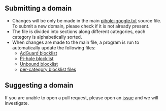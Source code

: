 ## Submitting a domain

- Changes will be only be made in the main [pihole-google.txt] source file.
  To submit a new domain, please check if it is not already present.
- The file is divided into sections along different categories, each category is alphabetically sorted.
- When changes are made to the main file, a program is run to automatically update the following files:
  - [AdGuard blocklist]
  - [Pi-hole blocklist]
  - [Unbound blocklist]
  - [per-category blocklist files]

## Suggesting a domain
If you are unable to open a pull request, please open an [issue] and we will investigate.


[issue]: https://github.com/nickspaargaren/no-google/issues/new/choose
[pihole-google.txt]: https://github.com/nickspaargaren/no-google/blob/master/pihole-google.txt
[AdGuard blocklist]: https://github.com/nickspaargaren/no-google/blob/master/pihole-google-adguard.txt
[Pi-hole blocklist]: https://github.com/nickspaargaren/no-google/blob/master/google-domains
[Unbound blocklist]: https://github.com/nickspaargaren/no-google/blob/master/unbound-blocklist-google.conf
[per-category blocklist files]: https://github.com/nickspaargaren/no-google/tree/master/categories
